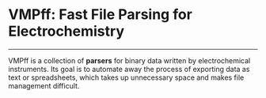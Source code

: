 
# VMPff: Fast File Parsing for Electrochemistry

---

VMPff is a collection of **parsers** for binary data written by electrochemical instruments. Its goal is to automate away the process of exporting data as text or spreadsheets, which takes up unnecessary space and makes file management difficult.
